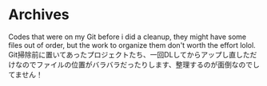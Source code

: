 # Archives
Codes that were on my Git before i did a cleanup, they might have some files out of order, but the work to organize them don't worth the effort lolol.
Git掃除前に置いてあったプロジェクトたち、一回DLしてからアップし直しただけなのでファイルの位置がバラバラだったりします、整理するのが面倒なのでしてません！